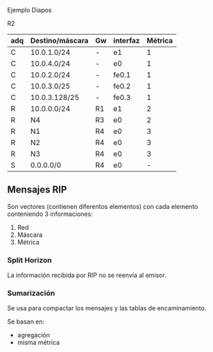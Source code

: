 Ejemplo Diapos

R2

| adq | Destino/máscara | Gw | interfaz | Métrica |
| ---- | ---- | ---- | ---- | ---- |
| C | 10.0.1.0/24 | - | e1 | 1 |
| C | 10.0.4.0/24 | - | e0 | 1 |
| C | 10.0.2.0/24 | - | fe0.1 | 1 |
| C | 10.0.3.0/25 | - | fe0.2 | 1 |
| C | 10.0.3.128/25 | - | fe0.3 | 1 |
| R | 10.0.0.0/24 | R1 | e1 | 2 |
| R | N4 | R3 | e0 | 2 |
| R | N1 | R4 | e0 | 3 |
| R | N2 | R4 | e0 | 3 |
| R | N3 | R4 | e0 | 3 |
| S | 0.0.0.0/0 | R4 | e0 | - |

## Mensajes RIP

Son vectores (contienen diferentos elementos) con cada elemento conteniendo 3 informaciones:

1. Red
2. Máscara
3. Métrica

### Split Horizon

La información recibida por RIP no se reenvía al emisor.

### Sumarización

Se usa para compactar los mensajes y las tablas de encaminamiento.

Se basan en:

- agregación
- misma métrica